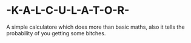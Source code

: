 # -K-A-L-C-U-L-A-T-O-R-
A simple calculatore which does more than basic maths, also it tells the probability of you getting some bitches.
